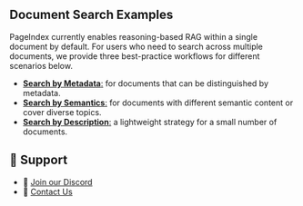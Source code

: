 

## Document Search Examples


PageIndex currently enables reasoning-based RAG within a single document by default.
For users who need to search across multiple documents, we provide three best-practice workflows for different scenarios below.

* [**Search by Metadata**:](metadata.md) for documents that can be distinguished by metadata.
* [**Search by Semantics**:](semantics.md) for documents with different semantic content or cover diverse topics.
* [**Search by Description**:](description.md) a lightweight strategy for a small number of documents.


## 💬 Support

* 🤝 [Join our Discord](https://discord.gg/VuXuf29EUj)
* 📨 [Contact Us](https://ii2abc2jejf.typeform.com/to/meB40zV0)